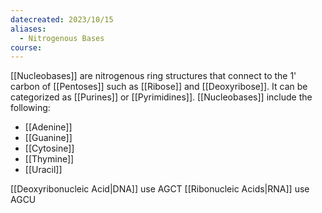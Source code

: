 ```yaml
---
datecreated: 2023/10/15
aliases:
  - Nitrogenous Bases
course:
---
```

[[Nucleobases]] are nitrogenous ring structures that connect to the 1' carbon of [[Pentoses]] such as [[Ribose]] and [[Deoxyribose]]. It can be categorized as [[Purines]] or [[Pyrimidines]]. [[Nucleobases]] include the following:

- [[Adenine]]
- [[Guanine]]
- [[Cytosine]]
- [[Thymine]]
- [[Uracil]]

[[Deoxyribonucleic Acid|DNA]] use AGCT
[[Ribonucleic Acids|RNA]] use AGCU